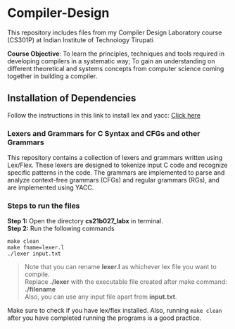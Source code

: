 # Compiler-Design

This repository includes files from my Compiler Design Laboratory course (CS301P) at Indian Institute of Technology Tirupati

**Course Objective**: To learn the principles, techniques and tools required in developing compilers in a systematic way; To gain an understanding on different theoretical and systems concepts from computer science coming together in building a compiler.

## Installation of Dependencies
Follow the instructions in this link to install lex and yacc: [Click here](https://faculty.ksu.edu.sa/sites/default/files/lex_and_yacc_installation.pdf)

### Lexers and Grammars for C Syntax and CFGs and other Grammars
This repository contains a collection of lexers and grammars written using Lex/Flex. These lexers are designed to tokenize input C code and recognize specific patterns in the code. The grammars are implemented to parse and analyze context-free grammars (CFGs) and regular grammars (RGs), and are implemented using YACC.


### Steps to run the files

**Step 1:** Open the directory **cs21b027_labx** in terminal. <br>
**Step 2:** Run the following commands

```
make clean
make fname=lexer.l
./lexer input.txt
```

> Note that you can rename **lexer.l** as whichever lex file you want to compile. <br>
> Replace **./lexer** with the executable file created after make command: **./filename** <br>
> Also, you can use any input file apart from **input.txt**.


Make sure to check if you have lex/flex installed. Also, running `make clean` after you have completed running the programs is a good practice. 
